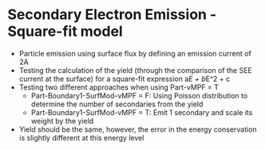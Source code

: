 # Secondary Electron Emission - Square-fit model
* Particle emission using surface flux by defining an emission current of 2A
* Testing the calculation of the yield (through the comparison of the SEE current at the surface) for a square-fit expression a*E + b*E^2 + c
* Testing two different approaches when using Part-vMPF = T
  * Part-Boundary1-SurfMod-vMPF = F: Using Poisson distribution to determine the number of secondaries from the yield
  * Part-Boundary1-SurfMod-vMPF = T: Emit 1 secondary and scale its weight by the yield
* Yield should be the same, however, the error in the energy conservation is slightly different at this energy level